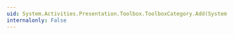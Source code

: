 ```yaml
---
uid: System.Activities.Presentation.Toolbox.ToolboxCategory.Add(System.Activities.Presentation.Toolbox.ToolboxItemWrapper)
internalonly: False
---
```

